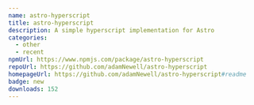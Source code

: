 ```yaml
---
name: astro-hyperscript
title: astro-hyperscript
description: A simple hyperscript implementation for Astro
categories:
  - other
  - recent
npmUrl: https://www.npmjs.com/package/astro-hyperscript
repoUrl: https://github.com/adamNewell/astro-hyperscript
homepageUrl: https://github.com/adamNewell/astro-hyperscript#readme
badge: new
downloads: 152
---
```

